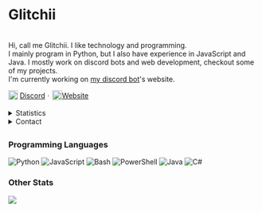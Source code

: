 
<div>
    <p>
      <h1>Glitchii</h1>
      <br>
      <div>
        Hi, call me Glitchii. I like technology and programming.<br>
        I mainly program in Python, but I also have experience in JavaScript and Java.
        I mostly work on discord bots and web development, checkout some of my projects.<br>
        I'm currently working on <a href="https://discord.com/oauth2/authorize?client_id=663074487335649292&scope=bot&permissions=1479928959"> my discord bot</a>'s website.
      </div>
    </p>
    <div>
      <div>
        <img src="https://camo.githubusercontent.com/a06693be73e2ebd51c2a14ca290be2c0bcae9c68681c4dbc449a6f956ad84e1f/68747470733a2f2f696d672e69636f6e73382e636f6d2f636f6c6f722f313630302f646973636f72642d6e65772d6c6f676f2e706e67" width="19px" style="text-align:center" align="top">
        <a href="https://discord.com/users/642791754160013312">Discord</a>︲<img src="https://avatars2.githubusercontent.com/u/46096865?s=460&u=c17d80c0914eb1efe02ebe9aeba11b1e3cf9212a" width="20px" style="text-align:center" align="top"><a href="https://glitchii.github.io/">Website</a>
      </div>
    </div>
    <br>
  
  <details style="cursor: pointer;">
    <summary>Statistics</summary>
    <br>
    <p>
        <a href="https://github.com/glitchii" style="position: relative;left: -23px;">
            <img align="center" src="https://github-readme-stats.vercel.app/api/top-langs/?username=glitchii&show_icons=true&show_icons=true&title_color=fff&icon_color=f0f0f0&text_color=f0f0f0&bg_color=0d1117&hide_border=true" alt="Statistics." />
            <img align="center" src="https://github-readme-stats.vercel.app/api?username=glitchii&show_icons=true&include_all_commits=true&show_icons=true&title_color=fff&icon_color=f0f0f0&text_color=f0f0f0&bg_color=0d1117&hide_border=true" alt="Statistics." />
        </a>
    </p>
  </details>
  
  <details style="cursor: pointer;">
    <summary style="margin-bottom: 5px">Contact</summary>
    <img src="https://camo.githubusercontent.com/a06693be73e2ebd51c2a14ca290be2c0bcae9c68681c4dbc449a6f956ad84e1f/68747470733a2f2f696d672e69636f6e73382e636f6d2f636f6c6f722f313630302f646973636f72642d6e65772d6c6f676f2e706e67" width="19px" align="top">
    Discord: <a href="https://discord.com/users/642791754160013312">Λcє#0002</a>
    <br>
    <img src="https://www.iconsdb.com/icons/preview/caribbean-blue/at-xxl.png" width="19px" align="top">
    Email: <a href="mailto:hello@tempfile.site">hello@tempfile.site</a>
    <br>
    I'm quite active on discord, so feel free to message me there if you prefer
  </details>
  
  <div width="100%" height="1px" style="background: linear-gradient(to right, transparent, lightgrey, transparent); margin: 10px;"></div>
  <h3>Programming Languages</h3>
  
  ![Python](https://img.shields.io/badge/-Python-000?&logo=Python)
  ![JavaScript](https://img.shields.io/badge/-JavaScript-000?&logo=JavaScript)
  ![Bash](https://img.shields.io/badge/-Bash-000?&logo=GNUBash)
  ![PowerShell](https://img.shields.io/badge/-Powershell-000?&logo=Powershell)
  ![Java](https://img.shields.io/badge/-Java-000?&logo=Java)
  ![C#](https://img.shields.io/badge/-CSharp-000?&logo=Csharp)
  <br>
  <h3>Other Stats</h3>
  
  ![](https://komarev.com/ghpvc/?username=glitchii&style=flat-square)
  
  </div>
  <!-- <p align="center" style="text-align: center; font-size:10px">I used '<a href="https://github.com/anuraghazra/github-readme-stats">github-readme-stats</a>' for the stats</p> -->
  </div>
  
